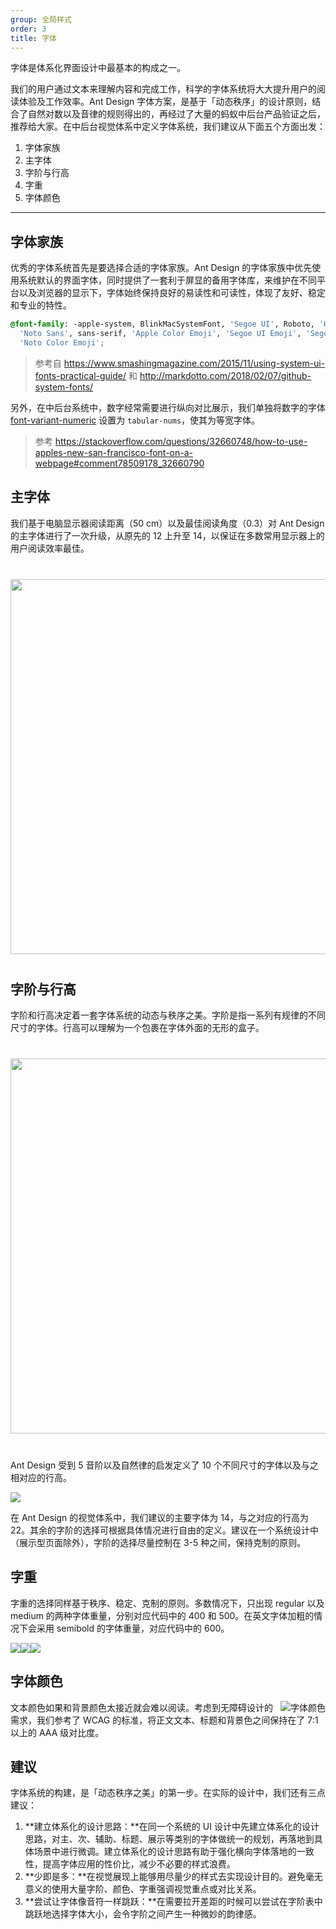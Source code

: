 ```yaml
---
group: 全局样式
order: 3
title: 字体
---
```


字体是体系化界面设计中最基本的构成之一。

我们的用户通过文本来理解内容和完成工作，科学的字体系统将大大提升用户的阅读体验及工作效率。Ant Design 字体方案，是基于「动态秩序」的设计原则，结合了自然对数以及音律的规则得出的，再经过了大量的蚂蚁中后台产品验证之后，推荐给大家。在中后台视觉体系中定义字体系统，我们建议从下面五个方面出发：

1. 字体家族
2. 主字体
3. 字阶与行高
4. 字重
5. 字体颜色

---

## 字体家族

优秀的字体系统首先是要选择合适的字体家族。Ant Design 的字体家族中优先使用系统默认的界面字体，同时提供了一套利于屏显的备用字体库，来维护在不同平台以及浏览器的显示下，字体始终保持良好的易读性和可读性，体现了友好、稳定和专业的特性。

```css
@font-family: -apple-system, BlinkMacSystemFont, 'Segoe UI', Roboto, 'Helvetica Neue', Arial,
  'Noto Sans', sans-serif, 'Apple Color Emoji', 'Segoe UI Emoji', 'Segoe UI Symbol',
  'Noto Color Emoji';
```

> 参考自 https://www.smashingmagazine.com/2015/11/using-system-ui-fonts-practical-guide/ 和 http://markdotto.com/2018/02/07/github-system-fonts/

另外，在中后台系统中，数字经常需要进行纵向对比展示，我们单独将数字的字体 [font-variant-numeric](https://www.fonts.com/content/learning/fontology/level-3/numbers/proportional-vs-tabular-figures) 设置为 `tabular-nums`，使其为等宽字体。

> 参考 https://stackoverflow.com/questions/32660748/how-to-use-apples-new-san-francisco-font-on-a-webpage#comment78509178_32660790

## 主字体

我们基于电脑显示器阅读距离（50 cm）以及最佳阅读角度（0.3）对 Ant Design 的主字体进行了一次升级，从原先的 12 上升至 14，以保证在多数常用显示器上的用户阅读效率最佳。

<div style="text-align:center;margin:40px 0;">
  <img width="600" src="https://gw.alipayobjects.com/zos/rmsportal/yriUFbqOPtVniYYiikfb.png">
</div>

## 字阶与行高

字阶和行高决定着一套字体系统的动态与秩序之美。字阶是指一系列有规律的不同尺寸的字体。行高可以理解为一个包裹在字体外面的无形的盒子。

<div style="text-align:center;margin:40px 0;">
  <img width="600" src="https://gw.alipayobjects.com/zos/rmsportal/xpykKKFJQorFJltdXkie.png">
</div>

Ant Design 受到 5 音阶以及自然律的启发定义了 10 个不同尺寸的字体以及与之相对应的行高。

<img src="https://gw.alipayobjects.com/zos/rmsportal/iFjgfIBExksqCqGMwUlw.png">

在 Ant Design 的视觉体系中，我们建议的主要字体为 14，与之对应的行高为 22。其余的字阶的选择可根据具体情况进行自由的定义。建议在一个系统设计中（展示型页面除外），字阶的选择尽量控制在 3-5 种之间，保持克制的原则。

## 字重

字重的选择同样基于秩序、稳定、克制的原则。多数情况下，只出现 regular 以及 medium 的两种字体重量，分别对应代码中的 400 和 500。在英文字体加粗的情况下会采用 semibold 的字体重量，对应代码中的 600。

<div class="font-samples">
	<div>
	  <img src="https://gw.alipayobjects.com/zos/rmsportal/orIVrEOZIpjMbqZGiXEi.png" />
	</div>
	<div>
  	<img src="https://gw.alipayobjects.com/zos/rmsportal/sasWhUzTGjlZKftukraH.png" />
	</div>
	<div>
  	<img src="https://gw.alipayobjects.com/zos/rmsportal/QqxifAZlISrSUwnlonyx.png" />
	</div>
</div>

<style>
.font-samples {
  display: flex;
}
</style>

## 字体颜色

<img class="preview-img" align="right" alt="字体颜色" src="https://gw.alipayobjects.com/mdn/rms_08e378/afts/img/A*PdFFQr2NXyUAAAAAAAAAAAAAARQnAQ">

文本颜色如果和背景颜色太接近就会难以阅读。考虑到无障碍设计的需求，我们参考了 WCAG 的标准，将正文文本、标题和背景色之间保持在了 7:1 以上的 AAA 级对比度。

## 建议

字体系统的构建，是「动态秩序之美」的第一步。在实际的设计中，我们还有三点建议：

1. **建立体系化的设计思路：**在同一个系统的 UI 设计中先建立体系化的设计思路，对主、次、辅助、标题、展示等类别的字体做统一的规划，再落地到具体场景中进行微调。建立体系化的设计思路有助于强化横向字体落地的一致性，提高字体应用的性价比，减少不必要的样式浪费。
1. **少即是多：**在视觉展现上能够用尽量少的样式去实现设计目的。避免毫无意义的使用大量字阶、颜色、字重强调视觉重点或对比关系。
1. **尝试让字体像音符一样跳跃：**在需要拉开差距的时候可以尝试在字阶表中跳跃地选择字体大小，会令字阶之间产生一种微妙的韵律感。
